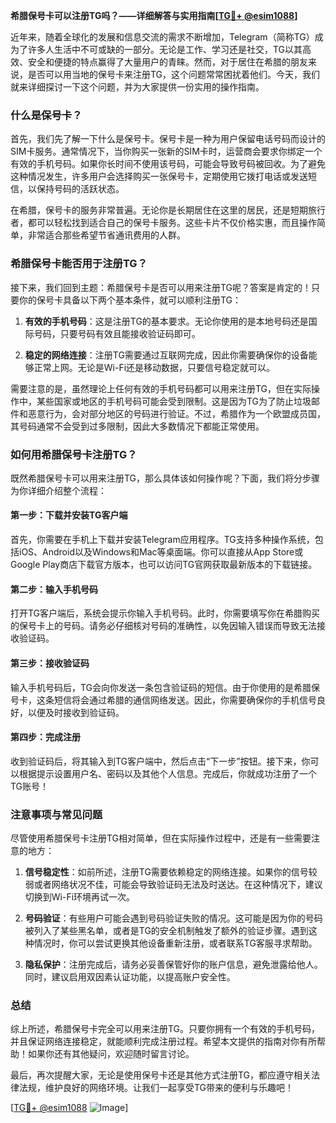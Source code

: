 **希腊保号卡可以注册TG吗？——详细解答与实用指南[[TG💪+ @esim1088](https://t.me/s/esim1088)]**

近年来，随着全球化的发展和信息交流的需求不断增加，Telegram（简称TG）成为了许多人生活中不可或缺的一部分。无论是工作、学习还是社交，TG以其高效、安全和便捷的特点赢得了大量用户的青睐。然而，对于居住在希腊的朋友来说，是否可以用当地的保号卡来注册TG，这个问题常常困扰着他们。今天，我们就来详细探讨一下这个问题，并为大家提供一份实用的操作指南。

### 什么是保号卡？

首先，我们先了解一下什么是保号卡。保号卡是一种为用户保留电话号码而设计的SIM卡服务。通常情况下，当你购买一张新的SIM卡时，运营商会要求你绑定一个有效的手机号码。如果你长时间不使用该号码，可能会导致号码被回收。为了避免这种情况发生，许多用户会选择购买一张保号卡，定期使用它拨打电话或发送短信，以保持号码的活跃状态。

在希腊，保号卡的服务非常普遍。无论你是长期居住在这里的居民，还是短期旅行者，都可以轻松找到适合自己的保号卡服务。这些卡片不仅价格实惠，而且操作简单，非常适合那些希望节省通讯费用的人群。

### 希腊保号卡能否用于注册TG？

接下来，我们回到主题：希腊保号卡是否可以用来注册TG呢？答案是肯定的！只要你的保号卡具备以下两个基本条件，就可以顺利注册TG：

1. **有效的手机号码**：这是注册TG的基本要求。无论你使用的是本地号码还是国际号码，只要号码有效且能接收验证码即可。
   
2. **稳定的网络连接**：注册TG需要通过互联网完成，因此你需要确保你的设备能够正常上网。无论是Wi-Fi还是移动数据，只要信号稳定就可以。

需要注意的是，虽然理论上任何有效的手机号码都可以用来注册TG，但在实际操作中，某些国家或地区的手机号码可能会受到限制。这是因为TG为了防止垃圾邮件和恶意行为，会对部分地区的号码进行验证。不过，希腊作为一个欧盟成员国，其号码通常不会受到过多限制，因此大多数情况下都能正常使用。

### 如何用希腊保号卡注册TG？

既然希腊保号卡可以用来注册TG，那么具体该如何操作呢？下面，我们将分步骤为你详细介绍整个流程：

#### 第一步：下载并安装TG客户端

首先，你需要在手机上下载并安装Telegram应用程序。TG支持多种操作系统，包括iOS、Android以及Windows和Mac等桌面端。你可以直接从App Store或Google Play商店下载官方版本，也可以访问TG官网获取最新版本的下载链接。

#### 第二步：输入手机号码

打开TG客户端后，系统会提示你输入手机号码。此时，你需要填写你在希腊购买的保号卡上的号码。请务必仔细核对号码的准确性，以免因输入错误而导致无法接收验证码。

#### 第三步：接收验证码

输入手机号码后，TG会向你发送一条包含验证码的短信。由于你使用的是希腊保号卡，这条短信将会通过希腊的通信网络发送。因此，你需要确保你的手机信号良好，以便及时接收到验证码。

#### 第四步：完成注册

收到验证码后，将其输入到TG客户端中，然后点击“下一步”按钮。接下来，你可以根据提示设置用户名、密码以及其他个人信息。完成后，你就成功注册了一个TG账号！

### 注意事项与常见问题

尽管使用希腊保号卡注册TG相对简单，但在实际操作过程中，还是有一些需要注意的地方：

1. **信号稳定性**：如前所述，注册TG需要依赖稳定的网络连接。如果你的信号较弱或者网络状况不佳，可能会导致验证码无法及时送达。在这种情况下，建议切换到Wi-Fi环境再试一次。

2. **号码验证**：有些用户可能会遇到号码验证失败的情况。这可能是因为你的号码被列入了某些黑名单，或者是TG的安全机制触发了额外的验证步骤。遇到这种情况时，你可以尝试更换其他设备重新注册，或者联系TG客服寻求帮助。

3. **隐私保护**：注册完成后，请务必妥善保管好你的账户信息，避免泄露给他人。同时，建议启用双因素认证功能，以提高账户安全性。

### 总结

综上所述，希腊保号卡完全可以用来注册TG。只要你拥有一个有效的手机号码，并且保证网络连接稳定，就能顺利完成注册过程。希望本文提供的指南对你有所帮助！如果你还有其他疑问，欢迎随时留言讨论。

最后，再次提醒大家，无论是使用保号卡还是其他方式注册TG，都应遵守相关法律法规，维护良好的网络环境。让我们一起享受TG带来的便利与乐趣吧！

[[TG💪+ @esim1088](https://t.me/s/esim1088) ![Image](https://i.postimg.cc/4NQfJmqS/Snipaste-2025-05-13-00-14-12.png)]